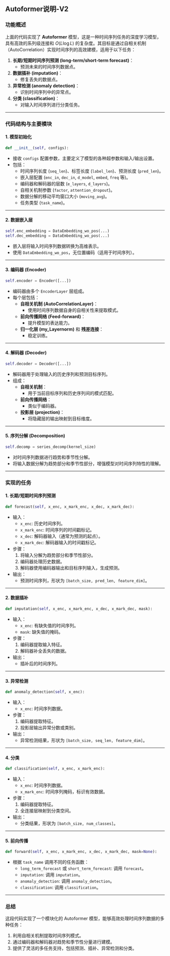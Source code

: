 ## Autoformer说明-V2
### 功能概述

上面的代码实现了 **Autoformer** 模型，这是一种时间序列任务的深度学习模型，具有高效的系列级连接和 $O(L\log L)$ 的复杂度。其目标是通过自相关机制（AutoCorrelation）实现时间序列的高效建模，适用于以下任务：

1. **长期/短期时间序列预测 (long-term/short-term forecast)**：
   - 预测未来的时间序列数据点。
2. **数据插补 (imputation)**：
   - 修复丢失的数据点。
3. **异常检测 (anomaly detection)**：
   - 识别时间序列中的异常点。
4. **分类 (classification)**：
   - 对输入时间序列进行分类任务。

---

### 代码结构与主要模块

#### 1. **模型初始化**
```python
def __init__(self, configs):
```
- 接收 `configs` 配置参数，主要定义了模型的各种超参数和输入/输出设置。
- 包括：
  - 时间序列长度 (`seq_len`)、标签长度 (`label_len`)、预测长度 (`pred_len`)。
  - 嵌入层配置 (`enc_in`, `dec_in`, `d_model`, `embed`, `freq` 等)。
  - 编码器和解码器的层数 (`e_layers`, `d_layers`)。
  - 自相关机制参数 (`factor`, `attention_dropout`)。
  - 数据分解的移动平均窗口大小 (`moving_avg`)。
  - 任务类型 (`task_name`)。

---

#### 2. **数据嵌入层**
```python
self.enc_embedding = DataEmbedding_wo_pos(...)
self.dec_embedding = DataEmbedding_wo_pos(...)
```
- 嵌入层将输入时间序列数据转换为高维表示。
- 使用 `DataEmbedding_wo_pos`，无位置编码（适用于时间序列）。

---

#### 3. **编码器 (Encoder)**
```python
self.encoder = Encoder([...])
```
- 编码器由多个 `EncoderLayer` 层组成。
- 每个层包括：
  - **自相关机制 (AutoCorrelationLayer)**：
    - 使用时间序列数据自身的自相关性来提取模式。
  - **前向传播网络 (Feed-forward)**：
    - 提升模型的表达能力。
  - **归一化层 (my_Layernorm)** 和 **残差连接**：
    - 稳定训练。

---

#### 4. **解码器 (Decoder)**
```python
self.decoder = Decoder([...])
```
- 解码器用于处理输入的历史序列和预测目标序列。
- 组成：
  - **自相关机制**：
    - 用于当前目标序列和历史序列间的模式匹配。
  - **前向传播网络**：
    - 类似于编码器。
  - **投影层 (projection)**：
    - 将隐藏层的输出映射到目标维度。

---

#### 5. **序列分解 (Decomposition)**
```python
self.decomp = series_decomp(kernel_size)
```
- 对时间序列数据进行趋势和季节性分解。
- 将输入数据分解为趋势部分和季节性部分，增强模型对时间序列特性的理解。

---

### 实现的任务

#### 1. **长期/短期时间序列预测**
```python
def forecast(self, x_enc, x_mark_enc, x_dec, x_mark_dec):
```
- 输入：
  - `x_enc`: 历史时间序列。
  - `x_mark_enc`: 时间序列的时间戳标记。
  - `x_dec`: 解码器输入（通常为预测的起点）。
  - `x_mark_dec`: 解码器输入的时间戳标记。
- 步骤：
  1. 将输入分解为趋势部分和季节性部分。
  2. 编码器处理历史数据。
  3. 解码器使用编码器输出和目标序列输入，生成预测。
- 输出：
  - 预测时间序列，形状为 `[batch_size, pred_len, feature_dim]`。

---

#### 2. **数据插补**
```python
def imputation(self, x_enc, x_mark_enc, x_dec, x_mark_dec, mask):
```
- 输入：
  - `x_enc`: 有缺失值的时间序列。
  - `mask`: 缺失值的掩码。
- 步骤：
  1. 编码器提取输入特征。
  2. 解码器补全丢失的数据。
- 输出：
  - 插补后的时间序列。

---

#### 3. **异常检测**
```python
def anomaly_detection(self, x_enc):
```
- 输入：
  - `x_enc`: 时间序列数据。
- 步骤：
  1. 编码器提取特征。
  2. 投影层输出异常分数或类别。
- 输出：
  - 异常检测结果，形状为 `[batch_size, seq_len, feature_dim]`。

---

#### 4. **分类**
```python
def classification(self, x_enc, x_mark_enc):
```
- 输入：
  - `x_enc`: 时间序列数据。
  - `x_mark_enc`: 时间序列掩码，标识有效数据。
- 步骤：
  1. 编码器提取特征。
  2. 全连接层映射到分类空间。
- 输出：
  - 分类结果，形状为 `[batch_size, num_classes]`。

---

#### 5. **前向传播**
```python
def forward(self, x_enc, x_mark_enc, x_dec, x_mark_dec, mask=None):
```
- 根据 `task_name` 调用不同的任务函数：
  - `long_term_forecast` 或 `short_term_forecast`: 调用 `forecast`。
  - `imputation`: 调用 `imputation`。
  - `anomaly_detection`: 调用 `anomaly_detection`。
  - `classification`: 调用 `classification`。

---

### 总结

这段代码实现了一个模块化的 Autoformer 模型，能够高效处理时间序列数据的多种任务：
1. 利用自相关机制提取时间序列模式。
2. 通过编码器和解码器对趋势和季节性分量进行建模。
3. 提供了灵活的多任务支持，包括预测、插补、异常检测和分类。
